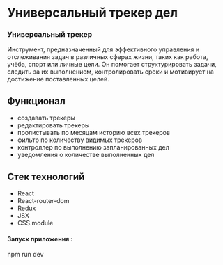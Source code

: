# Универсальный трекер дел

### Универсальный трекер 
Инструмент, 
предназначенный для 
эффективного управления и отслеживания задач 
в различных сферах жизни, 
таких как работа, учёба, спорт или личные цели.
Он помогает структурировать 
задачи, следить за их 
выполнением, контролировать 
сроки и мотивирует на 
достижение поставленных 
целей.

## Функционал

- создавать трекеры
- редактировать трекеры
- пролистывать по месяцам историю всех трекеров
- фильтр по количеству видимых трекеров
- контроллер по выполнению запланированных дел
- уведомления о количестве выполненных дел
 

## Стек технологий

- React
- React-router-dom
- Redux
- JSX
- CSS.module



#### Запуск приложения : 
npm run dev

